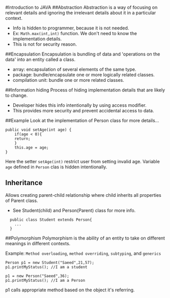 #Introduction to JAVA
##Abstraction
Abstraction is a way of focusing on relevant details and ignoring the irrelevant details about it in a particular context.
- Info is hidden to programmer, because it is not needed.
- Ex: `Math.max(int,int)` function. We don't need to know the implementation details.
- This is not for security reason.

##Encapsulation
Encapsulation is bundling of data and 'operations on the data' into an entity called a class.
- array: encapsulation of several elements of the same type.
- package: bundle/encapsulate one or more logically related classes.
- compilation unit: bundle one or more related classes.

##Information hiding
Process of hiding implementation details that are likely to change.
- Developer hides this info intentionally by using access modifier.
- This provides more security and prevent accidental access to data.

##Example
Look at the implementation of Person class for more details...
```
public void setAge(int age) { 
    if(age < 0){
    return;
    }
    this.age = age;
}
```
Here the setter `setAge(int)` restrict user from setting invalid age. Variable `age` defined in `Person` clas is hidden intentionally.

## Inheritance
Allows creating parent-child relationship where child inherits all properties of Parent class.
- See Student(child) and Person(Parent) class for more info.
```
  public class Student extends Person{
    ...
  }
  ```


##Polymorphism
Polymorphism is the ability of an entity to take on different meanings in different contexts. 

Example: `Method overloading`, `method overriding`, `subtyping`, and `generics`

```
Person p1 = new Student("Saeed",21,57); 
p1.printMyStatus(); //I am a student

p1 = new Person("Saeed",36);
p1.printMyStatus(); //I am a Person
```
p1 calls appropriate method based on the object it's referring.

